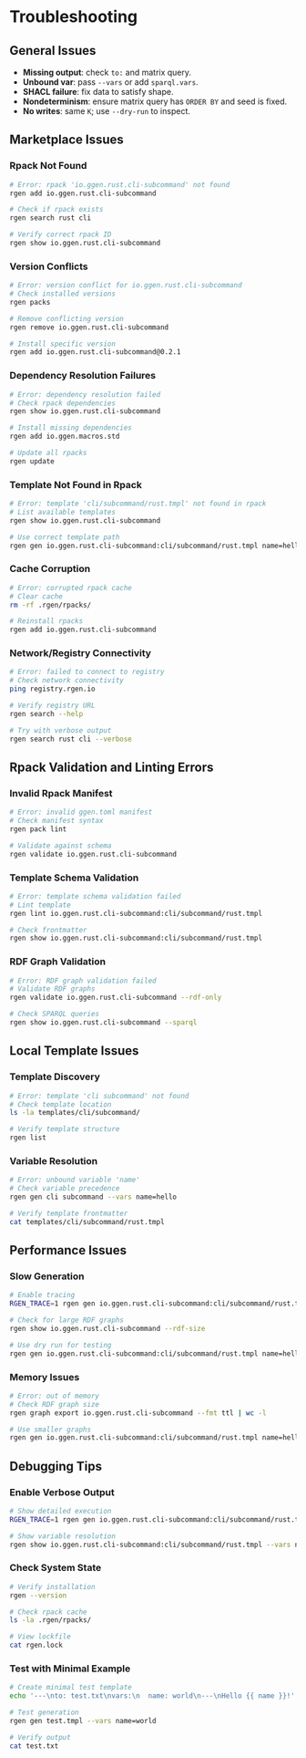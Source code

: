 # Troubleshooting

## General Issues

- **Missing output**: check `to:` and matrix query.
- **Unbound var**: pass `--vars` or add `sparql.vars`.
- **SHACL failure**: fix data to satisfy shape.
- **Nondeterminism**: ensure matrix query has `ORDER BY` and seed is fixed.
- **No writes**: same `K`; use `--dry-run` to inspect.

## Marketplace Issues

### Rpack Not Found

```bash
# Error: rpack 'io.ggen.rust.cli-subcommand' not found
rgen add io.ggen.rust.cli-subcommand

# Check if rpack exists
rgen search rust cli

# Verify correct rpack ID
rgen show io.ggen.rust.cli-subcommand
```

### Version Conflicts

```bash
# Error: version conflict for io.ggen.rust.cli-subcommand
# Check installed versions
rgen packs

# Remove conflicting version
rgen remove io.ggen.rust.cli-subcommand

# Install specific version
rgen add io.ggen.rust.cli-subcommand@0.2.1
```

### Dependency Resolution Failures

```bash
# Error: dependency resolution failed
# Check rpack dependencies
rgen show io.ggen.rust.cli-subcommand

# Install missing dependencies
rgen add io.ggen.macros.std

# Update all rpacks
rgen update
```

### Template Not Found in Rpack

```bash
# Error: template 'cli/subcommand/rust.tmpl' not found in rpack
# List available templates
rgen show io.ggen.rust.cli-subcommand

# Use correct template path
rgen gen io.ggen.rust.cli-subcommand:cli/subcommand/rust.tmpl name=hello
```

### Cache Corruption

```bash
# Error: corrupted rpack cache
# Clear cache
rm -rf .rgen/rpacks/

# Reinstall rpacks
rgen add io.ggen.rust.cli-subcommand
```

### Network/Registry Connectivity

```bash
# Error: failed to connect to registry
# Check network connectivity
ping registry.rgen.io

# Verify registry URL
rgen search --help

# Try with verbose output
rgen search rust cli --verbose
```

## Rpack Validation and Linting Errors

### Invalid Rpack Manifest

```bash
# Error: invalid ggen.toml manifest
# Check manifest syntax
rgen pack lint

# Validate against schema
rgen validate io.ggen.rust.cli-subcommand
```

### Template Schema Validation

```bash
# Error: template schema validation failed
# Lint template
rgen lint io.ggen.rust.cli-subcommand:cli/subcommand/rust.tmpl

# Check frontmatter
rgen show io.ggen.rust.cli-subcommand:cli/subcommand/rust.tmpl
```

### RDF Graph Validation

```bash
# Error: RDF graph validation failed
# Validate RDF graphs
rgen validate io.ggen.rust.cli-subcommand --rdf-only

# Check SPARQL queries
rgen show io.ggen.rust.cli-subcommand --sparql
```

## Local Template Issues

### Template Discovery

```bash
# Error: template 'cli subcommand' not found
# Check template location
ls -la templates/cli/subcommand/

# Verify template structure
rgen list
```

### Variable Resolution

```bash
# Error: unbound variable 'name'
# Check variable precedence
rgen gen cli subcommand --vars name=hello

# Verify template frontmatter
cat templates/cli/subcommand/rust.tmpl
```

## Performance Issues

### Slow Generation

```bash
# Enable tracing
RGEN_TRACE=1 rgen gen io.ggen.rust.cli-subcommand:cli/subcommand/rust.tmpl name=hello

# Check for large RDF graphs
rgen show io.ggen.rust.cli-subcommand --rdf-size

# Use dry run for testing
rgen gen io.ggen.rust.cli-subcommand:cli/subcommand/rust.tmpl name=hello --dry
```

### Memory Issues

```bash
# Error: out of memory
# Check RDF graph size
rgen graph export io.ggen.rust.cli-subcommand --fmt ttl | wc -l

# Use smaller graphs
rgen gen io.ggen.rust.cli-subcommand:cli/subcommand/rust.tmpl name=hello --vars graph_size=small
```

## Debugging Tips

### Enable Verbose Output

```bash
# Show detailed execution
RGEN_TRACE=1 rgen gen io.ggen.rust.cli-subcommand:cli/subcommand/rust.tmpl name=hello

# Show variable resolution
rgen show io.ggen.rust.cli-subcommand:cli/subcommand/rust.tmpl --vars name=hello --verbose
```

### Check System State

```bash
# Verify installation
rgen --version

# Check rpack cache
ls -la .rgen/rpacks/

# View lockfile
cat rgen.lock
```

### Test with Minimal Example

```bash
# Create minimal test template
echo '---\nto: test.txt\nvars:\n  name: world\n---\nHello {{ name }}!' > test.tmpl

# Test generation
rgen gen test.tmpl --vars name=world

# Verify output
cat test.txt
```
